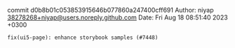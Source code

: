 commit d0b8b01c053853915646b077860a247400cff691
Author: niyap <38278268+niyap@users.noreply.github.com>
Date:   Fri Aug 18 08:51:40 2023 +0300

    fix(ui5-page): enhance storybook samples (#7448)
